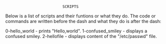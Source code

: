 							 SCRIPTS

Below is a list of scripts and their funtions or what they do.
The code or commands are written before the dash and what they do is after the dash:

0-hello_world 	  	- prints "Hello,world".
1-confused_smiley 	- displays a confused smiley.
2-hellofile 		- displays content of the "/etc/passwd" file.

